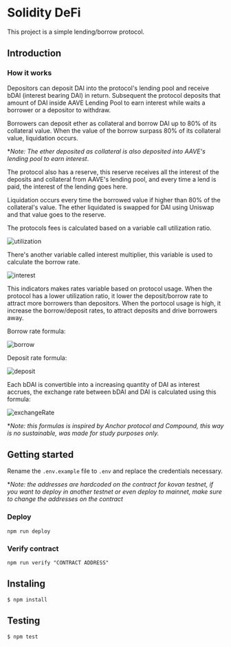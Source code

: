 # Solidity DeFi

This project is a simple lending/borrow protocol.

## Introduction

### How it works
Depositors can deposit DAI into the protocol's lending pool and receive bDAI (interest bearing DAI) in return. Subsequent the protocol deposits that amount of DAI inside AAVE Lending Pool to earn interest while waits a borrower or a depositor to withdraw.

Borrowers can deposit ether as collateral and borrow DAI up to 80% of its collateral value. When the value of the borrow surpass 80% of its collateral value, liquidation occurs.

**Note: The ether deposited as collateral is also deposited into AAVE's lending pool to earn interest*.

The protocol also has a reserve, this reserve receives all the interest of the deposits and collateral from AAVE's lending pool, and every time a lend is paid, the interest of the lending goes here.

Liquidation occurs every time the borrowed value if higher than 80% of the collateral's value.
The ether liquidated is swapped for DAI using Uniswap and that value goes to the reserve.

The protocols fees is calculated based on a variable call utilization ratio.

![utilization](https://user-images.githubusercontent.com/19571883/156420444-5765ef4b-5964-4cd0-9166-4e8f4a3217f1.png)

There's another variable called interest multiplier, this variable is used to calculate the borrow rate.

![interest](https://user-images.githubusercontent.com/19571883/156421094-61a6a2f0-38a5-42ff-90f4-62d4ad2c1ec9.png)

This indicators makes rates variable based on protocol usage.
When the protocol has a lower utilization ratio, it lower the deposit/borrow rate to attract more borrowers than depositors.
When the portocol usage is high, it increase the borrow/deposit rates, to attract deposits and drive borrowers away.

Borrow rate formula:

![borrow](https://user-images.githubusercontent.com/19571883/156422249-720a7c42-83c6-44f2-9762-23fbad29f93f.png)

Deposit rate formula:

![deposit](https://user-images.githubusercontent.com/19571883/156422277-84540016-fe1e-4913-b322-f2d4901178bf.png)

Each bDAI is convertible into a increasing quantity of DAI as interest accrues, the exchange rate between bDAI and DAI is calculated using this formula:

![exchangeRate](https://user-images.githubusercontent.com/19571883/156422758-12e88999-80b1-49fd-a625-375640340e94.png)

**Note: this formulas is inspired by Anchor protocol and Compound, this way is no sustainable, was made for study purposes only.*

## Getting started

Rename the ``.env.example`` file to ``.env`` and replace the credentials necessary.

**Note: the addresses are hardcoded on the contract for kovan testnet, if you want to deploy in another testnet or even deploy to mainnet, make sure to change the addresses on the contract* 

### Deploy
``npm run deploy`` 
### Verify contract
``npm run verify "CONTRACT ADDRESS"``

## Instaling
``$ npm install``

## Testing

``$ npm test``
